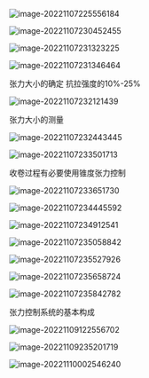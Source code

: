 ![image-20221107225556184](https://blog-pic-1313935212.cos.ap-guangzhou.myqcloud.com/imgs/202211072255329.png)

![image-20221107230452455](https://blog-pic-1313935212.cos.ap-guangzhou.myqcloud.com/imgs/202211072304914.png)

![image-20221107231323225](https://blog-pic-1313935212.cos.ap-guangzhou.myqcloud.com/imgs/202211072313342.png)

![image-20221107231346464](https://blog-pic-1313935212.cos.ap-guangzhou.myqcloud.com/imgs/202211072313552.png)

张力大小的确定  抗拉强度的10%-25%

![image-20221107232121439](https://blog-pic-1313935212.cos.ap-guangzhou.myqcloud.com/imgs/202211072321474.png)

张力大小的测量

![image-20221107232443445](https://blog-pic-1313935212.cos.ap-guangzhou.myqcloud.com/imgs/202211072324601.png)

![image-20221107233501713](https://blog-pic-1313935212.cos.ap-guangzhou.myqcloud.com/imgs/202211072335796.png)

收卷过程有必要使用锥度张力控制

![image-20221107233651730](https://blog-pic-1313935212.cos.ap-guangzhou.myqcloud.com/imgs/202211072336783.png)

![image-20221107234445592](https://blog-pic-1313935212.cos.ap-guangzhou.myqcloud.com/imgs/202211072344693.png)

![image-20221107234912541](https://blog-pic-1313935212.cos.ap-guangzhou.myqcloud.com/imgs/202211072349722.png)

![image-20221107235058842](https://blog-pic-1313935212.cos.ap-guangzhou.myqcloud.com/imgs/202211072350956.png)

![image-20221107235527926](https://blog-pic-1313935212.cos.ap-guangzhou.myqcloud.com/imgs/202211072355040.png)

![image-20221107235658724](https://blog-pic-1313935212.cos.ap-guangzhou.myqcloud.com/imgs/202211072356868.png)

![image-20221107235842782](https://blog-pic-1313935212.cos.ap-guangzhou.myqcloud.com/imgs/202211072358895.png)

张力控制系统的基本构成

![image-20221109122556702](https://blog-pic-1313935212.cos.ap-guangzhou.myqcloud.com/imgs/202211091225735.png)

![image-20221109235201719](https://blog-pic-1313935212.cos.ap-guangzhou.myqcloud.com/imgs/202211092352785.png)

![image-20221110002546240](https://blog-pic-1313935212.cos.ap-guangzhou.myqcloud.com/imgs/202211100025464.png)